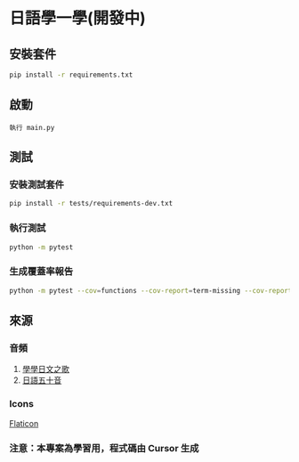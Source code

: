 # 日語學一學(開發中)

## 安裝套件

```bash
pip install -r requirements.txt
```

## 啟動

```
執行 main.py
```

## 測試

### 安裝測試套件

```bash
pip install -r tests/requirements-dev.txt
```

### 執行測試

```bash
python -m pytest
``` 

### 生成覆蓋率報告

```bash
python -m pytest --cov=functions --cov-report=term-missing --cov-report=html
```

## 來源

### 音頻

1. [學學日文之歌](https://www.youtube.com/watch?v=7I2Ryji_9Js)
2. [日語五十音](https://riyutool.com/50yinmp3)

### Icons

[Flaticon](https://www.flaticon.com/)

### 注意：本專案為學習用，程式碼由 Cursor 生成
